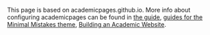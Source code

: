 
This page is based on  academicpages.github.io. More info about configuring academicpages can be found in [the guide](https://academicpages.github.io/markdown/), [guides for the Minimal Mistakes theme](https://mmistakes.github.io/minimal-mistakes/docs/configuration/), [Building an Academic Website](https://github.com/jayrobwilliams/jayrobwilliams.github.io).
